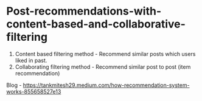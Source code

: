 # Post-recommendations-with-content-based-and-collaborative-filtering

 1. Content based filtering method - Recommend similar posts which users liked in past.
 2. Collaborating filtering method - Recommend similar post to post (item recommendation)

Blog - https://tankmitesh29.medium.com/how-recommendation-system-works-855658527e13
